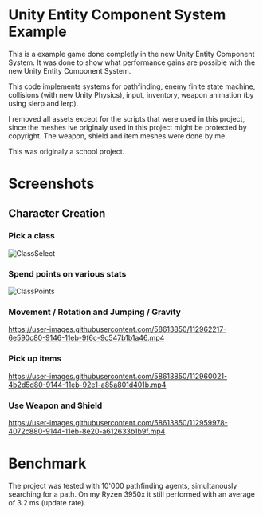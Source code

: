# Unity Entity Component System Example

This is a example game done completly in the new Unity Entity Component System. It was done to show what performance gains are possible with the new Unity Entity Component System.

This code implements systems for pathfinding, enemy finite state machine, collisions (with new Unity Physics), input, inventory, weapon animation (by using slerp and lerp).

I removed all assets except for the scripts that were used in this project, 
since the meshes ive originaly used in this project might be protected by copyright. 
The weapon, shield and item meshes were done by me.

This was originaly a school project.

# Screenshots

## Character Creation

### Pick a class

![ClassSelect](https://user-images.githubusercontent.com/58613850/112959856-23d69080-9144-11eb-87a2-d87e7a6009da.png)

### Spend points on various stats

![ClassPoints](https://user-images.githubusercontent.com/58613850/112959893-2d5ff880-9144-11eb-9151-f1d031b2e6b7.png)

### Movement / Rotation and Jumping / Gravity

https://user-images.githubusercontent.com/58613850/112962217-6e590c80-9146-11eb-9f6c-9c547b1b1a46.mp4

### Pick up items

https://user-images.githubusercontent.com/58613850/112960021-4b2d5d80-9144-11eb-92e1-a85a801d401b.mp4

### Use Weapon and Shield

https://user-images.githubusercontent.com/58613850/112959978-4072c880-9144-11eb-8e20-a612633b1b9f.mp4

# Benchmark

The project was tested with 10'000 pathfinding agents, simultanously searching for a path. On my Ryzen 3950x it still performed with an average of 3.2 ms (update rate).
